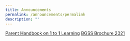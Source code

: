 ```yaml
---
title: Announcements
permalink: /announcements/permalink
description: ""
---
```

[Parent Handbook on 1 to 1 Learning](/files/1-to-1-Learning.pdf)
[BGSS Brochure 2021](/files/BGSS-Brochure-2021.pdf)